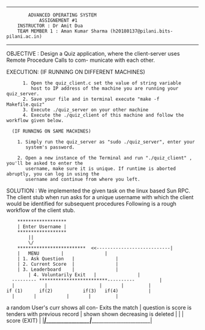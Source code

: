 ************************************************************************************************
			ADVANCED OPERATING SYSTEM 
			    ASSIGNEMENT #1	
		INSTRUCTOR : Dr Amit Dua
		TEAM MEMBER 1 : Aman Kumar Sharma (h20180137@pilani.bits-pilani.ac.in) 
		
************************************************************************************************

OBJECTIVE : Design a Quiz application, where the client-server uses Remote Procedure Calls to com-
	    municate with each other. 

EXECUTION: (IF RUNNING ON DIFFERENT MACHINES) 
	   
	 	  1. Open the quiz_client.c set the value of string variable 
	   	     host to IP address of the machine you are running your quiz_server.
		  2. Save your file and in terminal execute "make -f Makefile.quiz" 
		  3. Execute ./quiz_server on your other machine 
		  4. Execute the ./quiz_client of this machine and follow the workflow given below. 
	  
	  (IF RUNNING ON SAME MACHINES) 

	  	1. Simply run the quiz_server as "sudo ./quiz_server", enter your 
	  	   system's password. 

	  	2. Open a new instance of the Terminal and run "./quiz_client" , you'll be asked to enter the 
	  	   username, make sure it is unique. If runtime is aborted abruptly, you can log in using the 
	  	   username and continue from where you left. 

SOLUTION : We implemented the given task on the linux based Sun RPC. The client stub when run asks
	   for a unique username with which the client would be identified for subsequent procedures 
           Following is a rough workflow of the client stub.

		******************
		| Enter Username |
		******************
			||
			\/							
		*************************  <<---------------------------|	
		| 	MENU		|				|
		| 1. Ask Question	|				|
	   	| 2. Current Score	|				|	
	  	| 3. Leaderboard 	|				|
          	| 4. Voluntarily Exit	|				|
      ---------	*************************----------			|	
      |	          |                   |		  |			|
    if (1)      if(2)		    if(3)	if(4)			|
      |		  |		      |		  |			|	
a random 	User's curr	shows all con-   Exits the match  	|
question is     score is 	tenders with 	previous record 	|
shown  		shown		decreasing 	is deleted 		|
  |	 	|		score		(EXIT)			|
  |_____________|_________________|_____________________________________|















